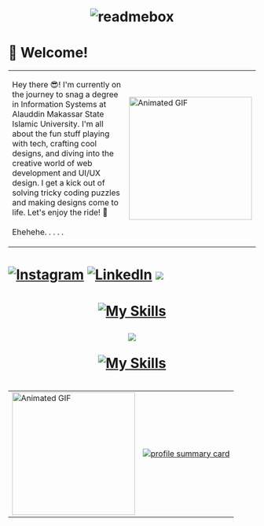 <h1 align="center">
  
  ![readmebox](https://github.com/AsrulHidayat/AsrulHidayat/assets/136725199/e01fff48-6a4b-40e8-a048-dd3d8b448917)

</h1>

<h1 align="left">👋 Welcome! </h1>

<table>
  <tr>
    <td>
      <p align="left">
        Hey there 😎! I'm currently on the journey to snag a degree in Information Systems at Alauddin Makassar State Islamic University. I'm all about the fun stuff playing with tech, crafting cool designs, and diving into the creative world of web development and UI/UX design. I get a kick out of solving tricky coding puzzles and making designs come to life. Let's enjoy the ride! 🚀
      <br><br>
        Ehehehe. . . . .
      </p>
    </td>
    <td>
      <img src="https://i.pinimg.com/originals/ba/c1/cd/bac1cdc1522ec6e9305e9e9b38b20bfd.gif" alt="Animated GIF" width="250">
    </td>
  </tr>
</table>

<h1 align="left"> 

[![Instagram](https://img.shields.io/badge/Instagram-%23E4405F.svg?logo=Instagram&logoColor=white)](https://www.instagram.com/ashid.uix/) 
[![LinkedIn](https://img.shields.io/badge/Linkedin-%230077B5.svg?logo=Linkedin&logoColor=white)](https://www.linkedin.com/in/asrul-hidayat-867230292/)
[![](https://visitcount.itsvg.in/api?id=AsruHidayat&label=Profile%20Views&color=0&icon=0&pretty=false)](https://visitcount.itsvg.in)

</h1>

<h1 align="center">

[![My Skills](https://skillicons.dev/icons?i=figma,html,css,js,github)](https://skillicons.dev)

![](https://github-readme-stats.vercel.app/api/top-langs/?username=AsrulHidayat&theme=tokyonight&hide_border=false&include_all_commits=true&count_private=true&layout=compact)

[![My Skills](https://skillicons.dev/icons?i=kotlin,php,java,mysql,gradle,dart)](https://skillicons.dev)

</h1>

<h1 align="center">
  <table>
    <tr>
      <td>
        <img src="https://i.pinimg.com/originals/f9/57/6f/f9576fca9fc8ef79976a1d6327bbe9ae.gif" alt="Animated GIF" width="250">
      </td>
      <td>
      <a href="https://github.com/AsrulHidayat" >
          <img src="https://github-profile-summary-cards.vercel.app/api/cards/profile-details?username=AsrulHidayat&theme=monokai" alt="profile summary card" />
        </a>
      </td>
    </tr>
        </table>
  
</h1>

